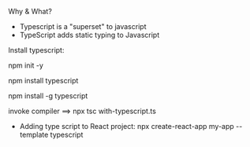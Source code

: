 Why & What?

- Typescript is a "superset" to javascript
- TypeScript adds static typing to Javascript

Install typescript:

npm init -y

npm install typescript

npm install -g typescript

invoke compiler ==> npx tsc with-typescript.ts

- Adding type script to React project: npx create-react-app my-app --template typescript


